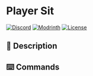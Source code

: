 # Player Sit

[![Discord](https://img.shields.io/discord/1327308441324097681?label=discord&color=blue&logo=discord)](https://discord.gg/5UdcDa5xNC)
[![Modrinth](https://img.shields.io/modrinth/dt/moai-statues?label=modrinth&logo=modrinth)](https://modrinth.com/datapack/moai-statues)
[![License](https://img.shields.io/github/license/lullaby6/data-packs)](https://github.com/lullaby6/data-packs/blob/main/LICENSE)

## 📖 Description

## ⌨️ Commands